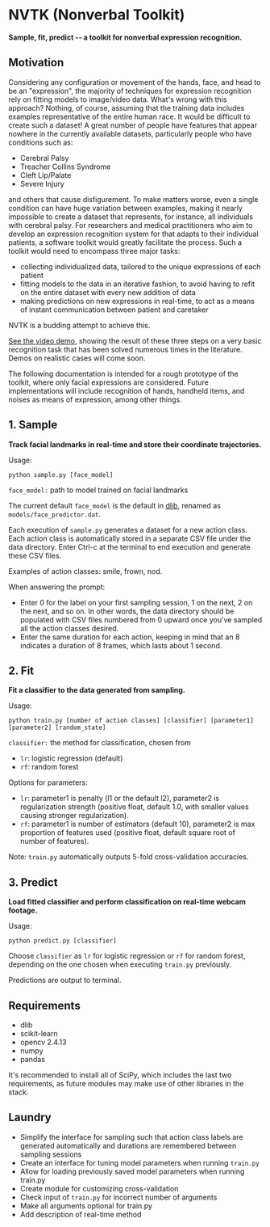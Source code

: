 # NVTK (Nonverbal Toolkit)

**Sample, fit, predict -- a toolkit for nonverbal expression recognition.**

## Motivation

Considering any configuration or movement of the hands, face, and head to be an "expression", the majority of techniques for expression recognition rely on fitting models to image/video data. What's wrong with this approach? Nothing, of course, assuming that the training data includes examples representative of the entire human race. It would be difficult to create such a dataset! A great number of people have features that appear nowhere in the currently available datasets, particularly people who have conditions such as:

* Cerebral Palsy
* Treacher Collins Syndrome
* Cleft Lip/Palate
* Severe Injury

and others that cause disfigurement. To make matters worse, even a single condition can have huge variation between examples, making it nearly impossible to create a dataset that represents, for instance, all individuals with cerebral palsy. For researchers and medical practitioners who aim to develop an expression recognition system for that adapts to their individual patients, a software toolkit would greatly facilitate the process. Such a toolkit would need to encompass three major tasks: 

* collecting individualized data, tailored to the unique expressions of each patient
* fitting models to the data in an iterative fashion, to avoid having to refit on the entire dataset with every new addition of data
* making predictions on new expressions in real-time, to act as a means of instant communication between patient and caretaker

NVTK is a budding attempt to achieve this.

[See the video demo](https://youtu.be/Ttd7IJQdOhA), showing the result of these three steps on a very basic recognition task that has been solved numerous times in the literature. Demos on realistic cases will come soon.

The following documentation is intended for a rough prototype of the toolkit, where only facial expressions are considered. Future implementations will include recognition of hands, handheld items, and noises as means of expression, among other things.

## 1. Sample
**Track facial landmarks in real-time and store their coordinate trajectories.**

Usage:

`python sample.py [face_model]`

`face_model:` path to model trained on facial landmarks

The current default `face_model` is the default in [dlib](https://github.com/davisking/dlib), renamed as `models/face_predictor.dat`.

Each execution of `sample.py` generates a dataset for a new action class. Each action class is automatically stored in a separate CSV file under the data directory. Enter Ctrl-c at the terminal to end execution and generate these CSV files.

Examples of action classes: smile, frown, nod.

When answering the prompt:

* Enter 0 for the label on your first sampling session, 1 on the next, 2 on the next, and so on. In other words, the data directory should be populated with CSV files numbered from 0 upward once you've sampled all the action classes desired.
* Enter the same duration for each action, keeping in mind that an 8 indicates a duration of 8 frames, which lasts about 1 second.

## 2. Fit

**Fit a classifier to the data generated from sampling.**

Usage:

`python train.py [number of action classes] [classifier] [parameter1] [parameter2] [random_state]`

`classifier:` the method for classification, chosen from

* `lr`: logistic regression (default)
* `rf`: random forest

Options for parameters:

* `lr`: parameter1 is penalty (l1 or the default l2), parameter2 is regularization strength (positive float, default 1.0, with smaller values causing stronger regularization). 
* `rf`: parameter1 is number of estimators (default 10), parameter2 is max proportion of features used (positive float, default square root of number of features).

Note: `train.py` automatically outputs 5-fold cross-validation accuracies.

## 3. Predict
**Load fitted classifier and perform classification on real-time webcam footage.**

Usage:

`python predict.py [classifier]`

Choose `classifier` as `lr` for logistic regression or `rf` for random forest, depending on the one chosen when executing `train.py` previously.

Predictions are output to terminal.

## Requirements

* dlib
* scikit-learn
* opencv 2.4.13
* numpy
* pandas

It's recommended to install all of SciPy, which includes the last two requirements, as future modules may make use of other libraries in the stack.

## Laundry

* Simplify the interface for sampling such that action class labels are generated automatically and durations are remembered between sampling sessions
* Create an interface for tuning model parameters when running `train.py`
* Allow for loading previously saved model parameters when running train.py
* Create module for customizing cross-validation
* Check input of `train.py` for incorrect number of arguments
* Make all arguments optional for train.py
* Add description of real-time method
